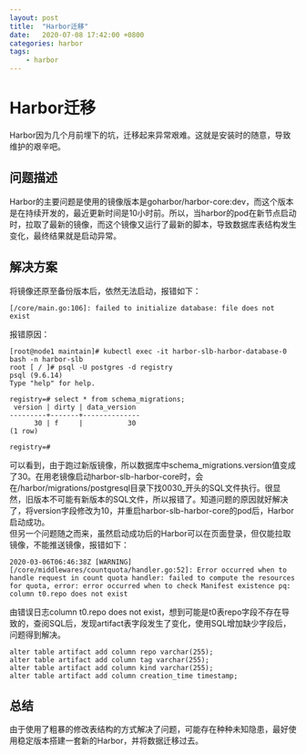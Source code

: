 ```yaml
---
layout: post
title:  "Harbor迁移"
date:   2020-07-08 17:42:00 +0800
categories: harbor
tags:
    - harbor
---
```


# Harbor迁移 #

Harbor因为几个月前埋下的坑，迁移起来异常艰难。这就是安装时的随意，导致维护的艰辛吧。  

## 问题描述 ##

Harbor的主要问题是使用的镜像版本是goharbor/harbor-core:dev，而这个版本是在持续开发的，最近更新时间是10小时前。所以，当harbor的pod在新节点启动时，拉取了最新的镜像，而这个镜像又运行了最新的脚本，导致数据库表结构发生变化，最终结果就是启动异常。 

## 解决方案 ##

将镜像还原至备份版本后，依然无法启动，报错如下：

```
[/core/main.go:106]: failed to initialize database: file does not exist
```

报错原因：

```
[root@node1 maintain]# kubectl exec -it harbor-slb-harbor-database-0 bash -n harbor-slb
root [ / ]# psql -U postgres -d registry
psql (9.6.14)
Type "help" for help.

registry=# select * from schema_migrations;
 version | dirty | data_version 
---------+-------+--------------
      30 | f     |           30
(1 row)

registry=# 
```

可以看到，由于跑过新版镜像，所以数据库中schema_migrations.version值变成了30。在用老镜像启动harbor-slb-harbor-core时，会在/harbor/migrations/postgresql目录下找0030_开头的SQL文件执行。很显然，旧版本不可能有新版本的SQL文件，所以报错了。知道问题的原因就好解决了，将version字段修改为10，并重启harbor-slb-harbor-core的pod后，Harbor启动成功。  
但另一个问题随之而来，虽然启动成功后的Harbor可以在页面登录，但仅能拉取镜像，不能推送镜像，报错如下：

``` 
2020-03-06T06:46:38Z [WARNING] [/core/middlewares/countquota/handler.go:52]: Error occurred when to handle request in count quota handler: failed to compute the resources for quota, error: error occurred when to check Manifest existence pq: column t0.repo does not exist
```  

由错误日志column t0.repo does not exist，想到可能是t0表repo字段不存在导致的，查阅SQL后，发现artifact表字段发生了变化，使用SQL增加缺少字段后，问题得到解决。

```
alter table artifact add column repo varchar(255);
alter table artifact add column tag varchar(255);
alter table artifact add column kind varchar(255);
alter table artifact add column creation_time timestamp;
```

## 总结 ##

由于使用了粗暴的修改表结构的方式解决了问题，可能存在种种未知隐患，最好使用稳定版本搭建一套新的Harbor，并将数据迁移过去。

